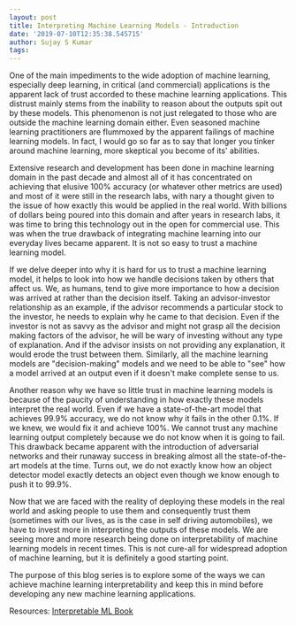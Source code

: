```yaml
---
layout: post
title: Interpreting Machine Learning Models - Introduction
date: '2019-07-10T12:35:38.545715'
author: Sujay S Kumar
tags: 
---
```


One of the main impediments to the wide adoption of machine learning, especially deep learning, in critical (and commercial) applications is the apparent lack of trust accorded to these machine learning applications. This distrust mainly stems from the inability to reason about the outputs spit out by these models. This phenomenon is not just relegated to those who are outside the machine learning domain either. Even seasoned machine learning practitioners are flummoxed by the apparent failings of machine learning models. In fact, I would go so far as to say that longer you tinker around machine learning, more skeptical you become of its' abilities. 

Extensive research and development has been done in machine learning domain in the past decade and almost all of it has concentrated on achieving that elusive 100% accuracy (or whatever other metrics are used) and most of it were still in the research labs, with nary a thought given to the issue of how exactly this would be applied in the real world. With billions of dollars being poured into this domain and after years in research labs, it was time to bring this technology out in the open for commercial use. This was when the true drawback of integrating machine learning into our everyday lives became apparent. It is not so easy to trust a machine learning model.

If we delve deeper into why it is hard for us to trust a machine learning model, it helps to look into how we handle decisions taken by others that affect us. We, as humans, tend to give more importance to how a decision was arrived at rather than the decision itself. Taking an advisor-investor relationship as an example, if the advisor recommends a particular stock to the investor, he needs to explain why he came to that decision. Even if the investor is not as savvy as the advisor and might not grasp all the decision making factors of the advisor, he will be wary of investing without any type of explanation. And if the advisor insists on not providing any explanation, it would erode the trust between them. Similarly, all the machine learning models are "decision-making" models and we need to be able to "see" how a model arrived at an output even if it doesn't make complete sense to us.

Another reason why we have so little trust in machine learning models is because of the paucity of understanding in how exactly these models interpret the real world. Even if we have a state-of-the-art model that achieves 99.9% accuracy, we do not know why it fails in the other 0.1%. If we knew, we would fix it and achieve 100%. We cannot trust any machine learning output completely because we do not know when it is going to fail. This drawback became apparent with the introduction of adversarial networks and their runaway success in breaking almost all the state-of-the-art models at the time. Turns out, we do not exactly know how an object detector model exactly detects an object even though we know enough to push it to 99.9%.

Now that we are faced with the reality of deploying these models in the real world and asking people to use them and consequently trust them (sometimes with our lives, as is the case in self driving automobiles), we have to invest more in interpreting the outputs of these models. We are seeing more and more research being done on interpretability of machine learning models in recent times.  This is not cure-all for widespread adoption of machine learning, but it is definitely a good starting point. 

The purpose of this blog series is to explore some of the ways we can achieve machine learning interpretability and keep this in mind before developing any new machine learning applications.

Resources:
[Interpretable ML Book](https://christophm.github.io/interpretable-ml-book/)
